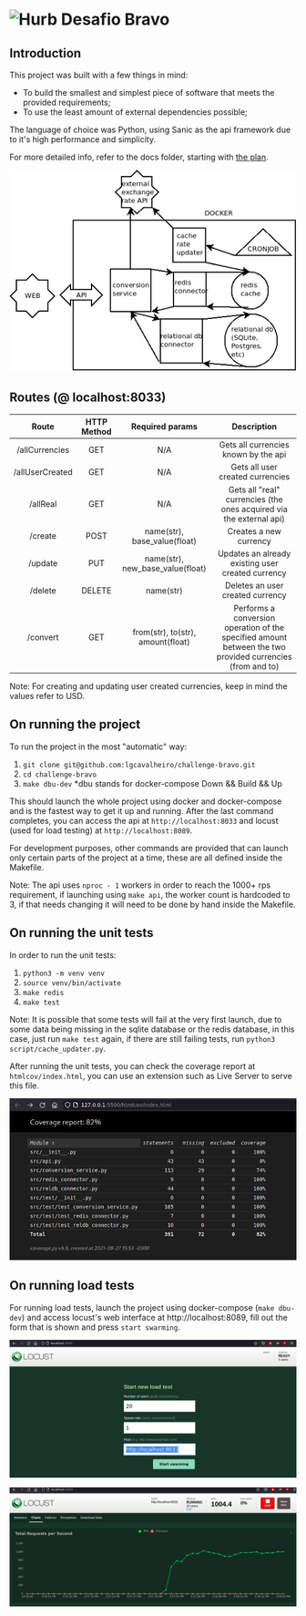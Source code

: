 # <img src="https://avatars1.githubusercontent.com/u/7063040?v=4&s=200.jpg" alt="Hurb" width="24" /> Desafio Bravo

## Introduction
This project was built with a few things in mind:
- To build the smallest and simplest piece of software that meets the provided requirements;
- To use the least amount of external dependencies possible; 

The language of choice was Python, using Sanic as the api framework due to it's high performance and simplicity.

For more detailed info, refer to the docs folder, starting with [the plan](docs/theplan.md).

![flow overview](docs/flow_overview.png "Flow overview")

## Routes (@ localhost:8033)

| Route          | HTTP Method | Required params                    | Description |
| :---:          | :---:       | :---:                              | :---:       |
| /allCurrencies | GET         | N/A                                | Gets all currencies known by the api
| /allUserCreated| GET         | N/A                                | Gets all user created currencies
| /allReal       | GET         | N/A                                | Gets all "real" currencies (the ones acquired via the external api)
| /create        | POST        | name(str), base_value(float)       | Creates a new currency
| /update        | PUT         | name(str), new_base_value(float)   | Updates an already existing user created currency
| /delete        | DELETE      | name(str)                          | Deletes an user created currency
| /convert       | GET         | from(str), to(str), amount(float)  | Performs a conversion operation of the specified amount between the two provided currencies (from and to)

Note: For creating and updating user created currencies, keep in mind the values refer to USD.

## On running the project

To run the project in the most "automatic" way:  

1. `git clone git@github.com:lgcavalheiro/challenge-bravo.git `
2. `cd challenge-bravo`
3. `make dbu-dev` *dbu stands for docker-compose Down && Build && Up

This should launch the whole project using docker and docker-compose and is the fastest way to get it up and running. After the last command completes, you can access the api at `http://localhost:8033` and locust (used for load testing) at `http://localhost:8089`.

For development purposes, other commands are provided that can launch only certain parts of the project at a time, these are all defined inside the Makefile.

Note: The api uses `nproc - 1` workers in order to reach the 1000+ rps requirement, if launching using `make api`, the worker count is hardcoded to 3, if that needs changing it will need to be done by hand inside the Makefile.

## On running the unit tests

In order to run the unit tests:

1. `python3 -m venv venv`
2. `source venv/bin/activate`
3. `make redis`
4. `make test`

Note: It is possible that some tests will fail at the very first launch, due to some data being missing in the sqlite database or the redis database, in this case, just run `make test` again, if there are still failing tests, run `python3 script/cache_updater.py`.

After running the unit tests, you can check the coverage report at `htmlcov/index.html`, you can use an extension such as Live Server to serve this file.

![coverage report](docs/coverage.png "Coverage report")

## On running load tests

For running load tests, launch the project using docker-compose (`make dbu-dev`) and access locust's web interface at http://localhost:8089, fill out the form that is shown and press `start swarming`.

![locust](docs/locust.png "Locust")

![stress test report](docs/rps.png "Stress test report")
